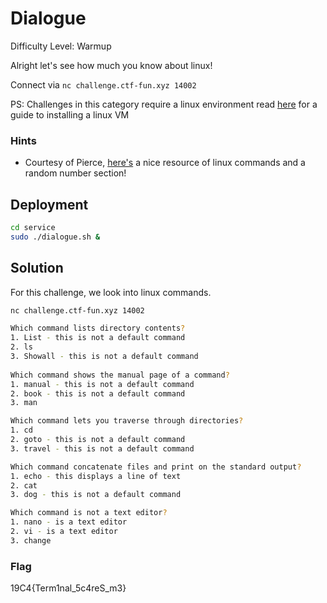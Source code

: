 # Dialogue 

Difficulty Level: Warmup
 
Alright let's see how much you know about linux!
 
Connect via `nc challenge.ctf-fun.xyz 14002`
 
PS: Challenges in this category require a linux environment read [here](https://docs.google.com/document/d/13RjL_RWibA9xYOKvSCXpTGG0D2ZYa3kDzprGNa8ypeA/edit?usp=sharing) for a guide to installing a linux VM

### Hints

- Courtesy of Pierce, [here's](https://docs.google.com/document/d/1hekgOXK_ucCYIAMZ44BxyZeGf8-16tRNUIFXIqjgxag/edit?usp=sharing) a nice resource of linux commands and a random number section!

## Deployment

```bash
cd service
sudo ./dialogue.sh &
```

## Solution
For this challenge, we look into linux commands.

```bash
nc challenge.ctf-fun.xyz 14002

Which command lists directory contents?
1. List - this is not a default command
2. ls
3. Showall - this is not a default command
 
Which command shows the manual page of a command?
1. manual - this is not a default command
2. book - this is not a default command
3. man

Which command lets you traverse through directories?
1. cd 
2. goto - this is not a default command
3. travel - this is not a default command

Which command concatenate files and print on the standard output?
1. echo - this displays a line of text
2. cat
3. dog - this is not a default command

Which command is not a text editor?
1. nano - is a text editor
2. vi - is a text editor
3. change
```

### Flag
19C4{Term1nal_5c4reS_m3}
